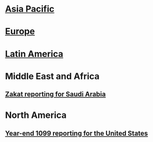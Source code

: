 # [Asia Pacific](asia-pacific/TOC.md)			
# [Europe](europe/TOC.md)
# [Latin America](latin-america/TOC.md)
# Middle East and Africa			
## [Zakat reporting for Saudi Arabia](middle-east-africa/sau-zakat-reporting.md)					
# North America						
## [Year-end 1099 reporting for the United States](north-america/year-end-1099-reporting.md)			
			
			
			
